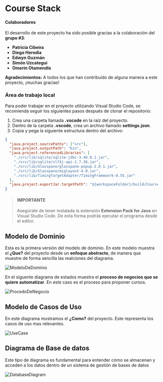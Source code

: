 # Course Stack

#### Colaboradores

El desarrollo de este proyecto ha sido posible gracias a la colaboración del **grupo #3**:

- **Patricia Cibeira**
- **Diego Heredia**
- **Edwyn Guzmán**
- **Simón Uzcategui**
- **Omerin Otamendis**

**Agradecimientos:**
A todos los que han contribuido de alguna manera a este proyecto, ¡muchas gracias!

### Área de trabajo local

Para poder trabajar en el proyecto utilizando Visual Studio Code, se recomienda seguir los siguientes pasos después de clonar el repositorio:

1. Crea una carpeta llamada **.vscode** en la raíz del proyecto.
2. Dentro de la carpeta **.vscode**, crea un archivo llamado **settings.json**.
3. Copia y pega la siguiente estructura dentro del archivo:

```json
{
  "java.project.sourcePaths": ["src"],
  "java.project.outputPath": "bin",
  "java.project.referencedLibraries": [
    "./src/lib/sqlite/sqlite-jdbc-3.46.0.1.jar",
    "./src/lib/sqlite/slf4j-api-1.7.36.jar",
    "./src/lib/Glasspane/glasspane-popup-2.0.1.jar",
    "./src/lib/Glasspane/miglayout-4.0.jar",
    "./src/lib/TimingTargetAdapter/TimingFramework-0.55.jar"
  ],
  "java.project.exportJar.targetPath": "${workspaceFolder}/build/Course stack.jar"
}
```

> #### **IMPORTANTE**
>
> Asegúrate de tener instalada la extensión **Extension Pack for Java** en Visual Studio Code. De esta forma podrás ejecutar el programa desde el editor.

## Modelo de Dominio

Esta es la primera versión del modelo de dominio. En este modelo muestra el **¿Que?** del proyecto desde un **enfoque abstracto**, de manera que muestre de forma sencilla las realciones del diagrama.

![ModeloDeDominio](https://www.plantuml.com/plantuml/png/PLBBZjim3BphAuWS2tY1HM-B7jQrSsonA9BSkHAJif55WvBIHTD-LD5Fs1yhP3ilvoODoHaEoUUOK5FkF7mHHrvQQgNZm6BYdaEFYXrybKIVqUvtAZcuHhme9CKGUrGAQPufwaZli-Jr1za4wvXHMOu60218zweqFB4dxzd9yB6YIgTdI8gHtl-Y-MDEB2yglGGAYKQYddJBlXLRe059t4jBBmDkPfMPOiAniA293wFMDWVB4h1Z2cc2Oj9iKrPiiYhRx5670CMac6Z7k3oWpvZuW6FWZNSKB6CSlYuh5j9pqSZMKYDnqh0gGNQAtRN3sZEwQKp5oyJTa-F1uoLpKH_GmufiO2iBm0ZrwbWiJt5qPQ6bNISAn-jXh9lDgA2ylMPiiaO1Hx1yInGYl_yB0t6plDkRHKMRQ1pALhJ3oTMvwKuSUdRexbBEixdNRhdtqc4wMMhQgVFfVW0-_QugvTttcK6pRZPGLJFmSYybThu14oGHI03FOGzFy8tGyoyqpH8-tEITL8keav_XwW1lkNCFzSgCouDJW_NgHkYfLBjiRqeNZmyFZukneAggylsuW6OvRt4gAIrU9j2qvdRBKbK5h5VtevZnRORT6FDCmUNE_mS0)

En el siguente diagrama de estados muestra el **proceso de negocios que se quiere automatizar**. En este caso es el proceso para proponer cursos.

![ProcedoDeNegocio](https://www.plantuml.com/plantuml/png/VLBBRjim4BppAnQvwn3x5XXEt5Q708OjE85Flcp8hSrQtYMMbD7sj_e11TeVAoW_Oab1JvHsPsPdXtoA2JKrXneg5KjElj22jcAzcBZt753n00j9z0djVglIiFiijIWaHOu1bJZraQAET8ZQUKT0Xv1-WADerOVaXKrCc0Zku9czzQWGANhXEy08B-td6M65dSyChEzXCh4xyPQcqs5tzD_kUDXj8u39f3slLMANvn2xszAeLrhHriUag71PP4qAyXP9ZsYzCCLsbVNoqY-_1s5I22gXePYmxPVLjN_4ka7h__vYS0GRhh67FPBwhzxYRNop8zQGoBAt0XkM9Bf59or-zdeTNbs4OCDATeS_qPr4gzNLG0nasm4AGTGI9_oMZJY2kh4gPyDpOqx95TFpJO4vdqKnxToNOKa4mb1xtiC3_FbzoSt9e-dSR35zpxHFMuXvpxiTKbOzjZiLEqHuW1TloYfhTxAx_O6kvT7GyinIIEYmOtYKUUlb1qxNIoYQhkYu0ykQpvo8aqHmFWPX_rPJxEYFeT2yQBNwO4GNDroytRjQvLP-pJtVEQhyD8QKsUlo93StPJK_qqVcYTWrX_eV)

## Modelo de Casos de Uso

En este diagrama mostramos el **¿Como?** del proyecto. Este representa los casos de uso mas relevantes.

![UseCase](https://www.plantuml.com/plantuml/png/RP5DRjj038NtSmeYgtQX740mXBYs8NXJ24tgLJRC3ADEFI853XKqA7gWhdk4NApGZrsxxMw6ttipZ-HTDbGRkWIVCsqmaqlqR6026jil1Y4gUOl2BXyZzwZOGO_-Y2tTssiY635oc-X2y56CFg0_jYe3XuqaKJ15pZqgiVsj50sa_whAHgKN9ZOg0JFqvwihrw6B7BCf1b7A4yVBcYlNAMAGcKn7vyvPuMOZWsQ2UqD_lFdk003UxJdwA108CkNuzelVZ-RnB3mhFb4xVQ0JqTDjXZKnAUgKSw1iE8dgPgO7qlWSFIgCACW43xjhAxvW0dlxwJdwML6l7wubNeMbLUpmaSUez9NyuCUqZmolu2NRujpiDilNc690XSX6R997OyozS7nAbESW-wtxCGvewGXMnN2xj5x2QXNPfo5GLRcwWTlgWj0t8mwvgjnXlvrjTLDUEWuxM9tUWckB-xDJA8hJgETrGJ4KnTp5rMQN-lhXF-MwAM5BHjf5HaW8sAiyuJIUyxEJkOINPI7EtH67eKk_0G00)

## Diagrama de Base de datos

Este tipo de diagrama es fundamental para entender cómo se almacenan y acceden a los datos dentro de un sistema de gestión de bases de datos

![DatabaseDiagram](https://www.plantuml.com/plantuml/png/bLJ1Yjj03BtxAmQVsaC2kUQqIyO1qouRqjr3Zegj3GhZKP1cGg7qe_eD_R5YnmaUnsdfoLXFw3qzIVEa0IJ4nXaB0VQWQ0aE0asMyVw8LJ0RuHDxz07rHsQC6GHAkoGVpAVDbyyTic8HvANH8EGFVSW70SNVls1fo8Sk-4OdjhX1KVPmI_zvetok6_AaGQ1ckT8cmT9srVwV-jrJ3VK4f-KgDkW3gyKj7beYxfadeTAQjFd4bekuTGzjotMYhFpsTPjAZI9KHHUR9Fn68Jf-ztH6KGeWb7Pu5VE2Ke4Fv8Pz9GECg046y-l-n-FxImSN9UPQtrnyGSyDUQY8VQBhTN_4G6VMtJhw6bhlxfCsA1_aB9R-8AYyAxhFL0fNhQO4AJH8h48Kk5e7ic5PSNF2WBuYqBjy27WWK8l56Lpi1Erib7jbnNSwN6eK_WK22e53tIdAcIfYVQ34ueerZE2LiEVsdi1YSSGgjcpFFe9BqYvhkKKziLVOkxJR5KY0rgc0Ts9xhErSkA61WuFbtg965w1c7I_3579tNCEDIVTY-YYlwEk-zQmp67MqkJrjih7NytVK2khFllkPbFHWLn-hdHp6FwPPq6K_DRsjATzCliXditoH3quk6xrb9byOO_APcvdSBEPpdq-E89jySpg2U6FeN-KiKJ2VUvFFP9QRKLRlweCQOxHJDj2JFQ6lO-F-0000)

